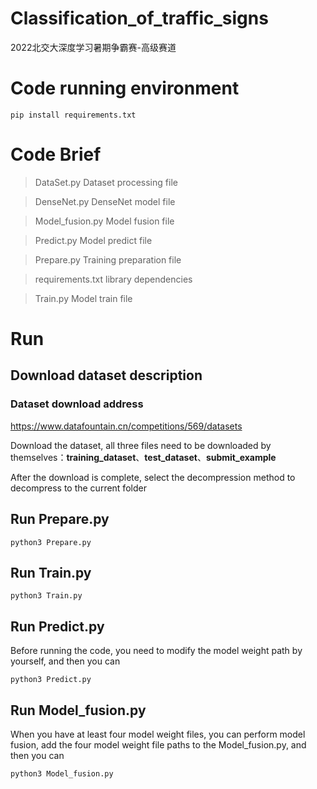# Classification_of_traffic_signs

2022北交大深度学习暑期争霸赛-高级赛道


# Code running environment
`
pip install requirements.txt
`
# Code Brief

>DataSet.py
Dataset processing file

>DenseNet.py
DenseNet model file

>Model_fusion.py
Model fusion file

>Predict.py
Model predict file

>Prepare.py
Training preparation file

>requirements.txt
library dependencies

>Train.py
Model train file

# Run
## Download dataset description

### Dataset download address

https://www.datafountain.cn/competitions/569/datasets

Download the dataset, all three files need to be downloaded by themselves：**training_dataset**、**test_dataset**、**submit_example**

After the download is complete, select the decompression method to decompress to the current folder

## Run Prepare.py

`
python3 Prepare.py
`

## Run Train.py
`
python3 Train.py
`
## Run Predict.py

Before running the code, you need to modify the model weight path by yourself, and then you can

`
python3 Predict.py
`

## Run Model_fusion.py

When you have at least four model weight files, you can perform model fusion, add the four model weight file paths to the Model_fusion.py, and then you can

`
python3 Model_fusion.py
`
